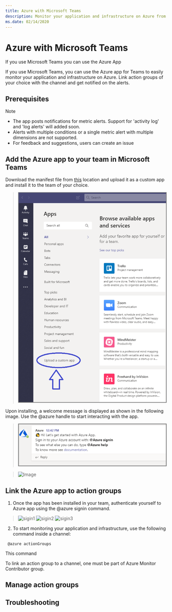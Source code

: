 ```yaml
---
title: Azure with Microsoft Teams
description: Monitor your application and infrastructure on Azure from Microsoft Teams
ms.date: 02/14/2020
---
```


# Azure with Microsoft Teams
If you use Microsoft Teams you can use the Azure App 

If you use Microsoft Teams, you can use the Azure app for Teams to easily monitor your application and infrastructure on Azure. Link action groups of your choice with the channel and get notified on the alerts.


## Prerequisites
> [!NOTE]
> * The app posts notifications for metric alerts. Support for 'activity log' and 'log alerts' will added soon.
> * Alerts with multiple conditions or a single metric alert with multiple dimensions are not supported.
> * For feedback and suggestions, users can create an issue


## Add the Azure app to your team in Microsoft Teams
Download the manifest file from [this](https://google.com) location and upload it as a custom app and install it to the team of your choice. 
> ![Add as custom app](./teams/add-as-custom-app.png)

Upon installing, a welcome message is displayed as shown in the following image. Use the @azure handle to start interacting with the app.
> ![welcome message](./teams/welcome-message.png)


> ![Image](./teams/image.png)


## Link the Azure app to action groups 

1. Once the app has been installed in your team, authenticate yourself to Azure app using the @azure signin command.

> ![sigin1](./teams/signin1.png)
> ![sigin2](./teams/signin2.png)
> ![sigin3](./teams/signin3.png)

2. To start monitoring your application and infrastructure, use the following command inside a channel:

  ```
   @azure actionGroups
  ```
This command 



To link an action group to a channel, one must be part of Azure Monitor Contributor group. 

## Manage action groups



## Troubleshooting

